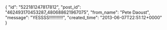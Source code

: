  {
   "id": "522181247817812",
   "post_id": "462493170453287_480688621967075",
   "from_name": "Pete Daoust",
   "message": "YESSSS!!!!!!!!!!!",
   "created_time": "2013-06-07T22:51:12+0000"
 }
